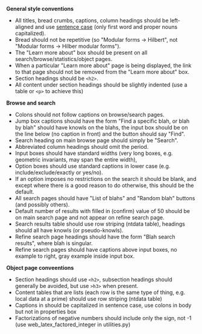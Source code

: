 **General style conventions**

- All titles, bread crumbs, captions, column headings should be left-aligned and use <a href="https://en.wikipedia.org/wiki/Letter_case#Sentence_case">sentence case</a> (only first word and proper nouns capitalized).
- Bread should not be repetitive (so "Modular forms -> Hilbert", not "Modular forms -> Hilber modular forms").
- The "Learn more about" box should be present on all search/browse/statistics/object pages.
- When a particular "Learn more about" page is being displayed, the link to that page should not be removed from the "Learn more about" box.
- Section headings should be `<h2>`.
- All content under section headings should be slightly indented (use a table or `<p>` to achieve this)

**Browse and search**

- Colons should not follow captions on browse/search pages.
- Jump box captions should have the form "Find a specific blah, or blah by blah" should have knowls on the blahs, the input box should be on the line below (no caption in front) and the button should say "Find".
- Search heading on main browse page should simply be "Search".
- Abbreviated column headings should omit the period.
- Input boxes should have standard widths (very long boxes, e.g. geometric invariants, may span the entire width),
- Option boxes should use standard captions in lower case (e.g. include/exclude/exactly or yes/no).
- If an option imposes no restrictions on the search it should be blank, and except where there is a good reason to do otherwise, this should be the default.
- All search pages should have "List of blahs" and "Random blah" buttons (and possibly others).
- Default number of results with filled in (confirm) value of 50 should be on main search page and not appear on refine search page.
- Search results table should use row striping (ntdata table), headings should all have knowls (or pseudo-knowls).
- Refine search page headings should have the form "Blah search results", where blah is singular.
- Refine search pages should have captions above input boxes, no example to right, gray example inside input box.

**Object page conveentions**

- Section headings should use `<h2>`, subsection headings should generally be avoided, but use `>h3>` when present.
- Content tables that are lists (each row is the same type of thing, e.g. local data at a prime) should use row striping (ntdata table)
- Captions in should be capitalized in sentence case, use colons in body but not in properties box
- Factorizations of negative numbers should include only the sign, not -1 (use web_latex_factored_integer in utilities.py) 

